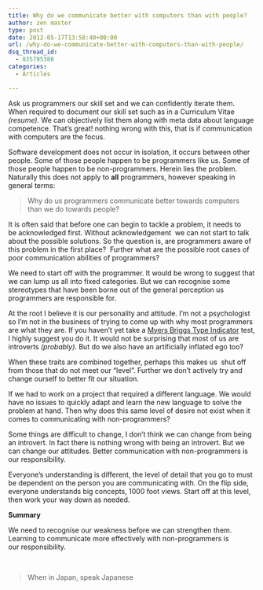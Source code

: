 ```yaml
---
title: Why do we communicate better with computers than with people?
author: zen master
type: post
date: 2012-05-17T13:58:40+00:00
url: /why-do-we-communicate-better-with-computers-than-with-people/
dsq_thread_id:
  - 835795388
categories:
  - Articles

---
```

Ask us programmers our skill set and we can confidently iterate them. When required to document our skill set such as in a Curriculum Vitae _(resume)._ We can objectively list them along with meta data about language competence. That&#8217;s great! nothing wrong with this, that is if communication with computers are the focus.

Software development does not occur in isolation, it occurs between other people. Some of those people happen to be programmers like us. Some of those people happen to be non-programmers. Herein lies the problem. Naturally this does not apply to **all** programmers, however speaking in general terms:

> Why do us programmers communicate better towards computers than we do towards people?

It is often said that before one can begin to tackle a problem, it needs to be acknowledged first. Without acknowledgement  we can not start to talk about the possible solutions. So the question is, are programmers aware of this problem in the first place?  Further what are the possible root cases of poor communication abilities of programmers?

We need to start off with the programmer. It would be wrong to suggest that we can lump us all into fixed categories. But we can recognise some stereotypes that have been borne out of the general perception us programmers are responsible for.

At the root I believe it is our personality and attitude. I&#8217;m not a psychologist so I&#8217;m not in the business of trying to come up with why most programmers are what they are. If you haven&#8217;t yet take a [Myers Briggs Type Indicator][1] test, I highly suggest you do it. It would not be surprising that most of us are introverts _(probably)_. But do we also have an artificially inflated ego too?

When these traits are combined together, perhaps this makes us  shut off from those that do not meet our &#8220;level&#8221;. Further we don&#8217;t actively try and change ourself to better fit our situation.

If we had to work on a project that required a different language. We would have no issues to quickly adapt and learn the new language to solve the problem at hand. Then why does this same level of desire not exist when it comes to communicating with non-programmers?

Some things are difficult to change, I don&#8217;t think we can change from being an introvert. In fact there is nothing wrong with being an introvert. But we can change our attitudes. Better communication with non-programmers is our responsibility.

Everyone&#8217;s understanding is different, the level of detail that you go to must be dependent on the person you are communicating with. On the flip side, everyone understands big concepts, 1000 foot views. Start off at this level, then work your way down as needed.

**Summary**

We need to recognise our weakness before we can strengthen them. Learning to communicate more effectively with non-programmers is our responsibility.

&nbsp;

> When in Japan, speak Japanese

&nbsp;

 [1]: http://en.wikipedia.org/wiki/Myers-Briggs_Type_Indicator